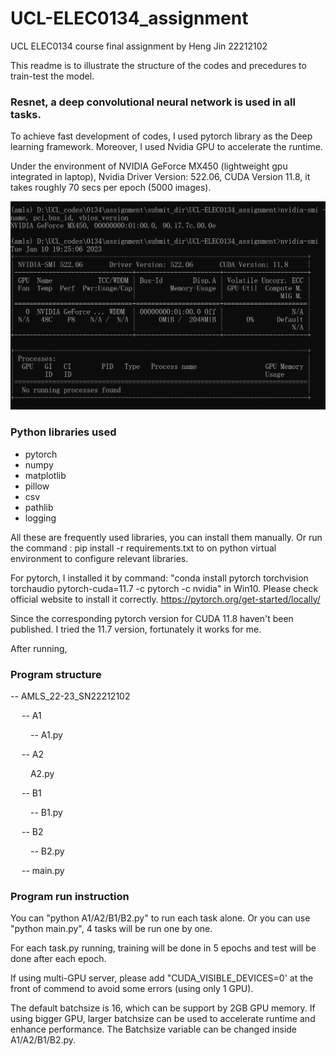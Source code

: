 # UCL-ELEC0134_assignment
UCL ELEC0134 course final assignment by Heng Jin 22212102

This readme is to illustrate the structure of the codes and precedures to train-test the model.

### Resnet, a deep convolutional neural network is used in all tasks.  

To achieve fast development of codes, I used pytorch library as the Deep learning framework.
Moreover, I used Nvidia GPU to accelerate the runtime. 

Under the environment of NVIDIA GeForce MX450  (lightweight gpu integrated in laptop), 
Nvidia Driver Version: 522.06, CUDA Version 11.8, 
it takes roughly 70 secs per epoch (5000 images).

![GPU_info.JPG](GPU_info.JPG)

### Python libraries used
- pytorch
- numpy
- matplotlib
- pillow
- csv
- pathlib
- logging

All these are frequently used libraries, you can install them manually.
Or run the command : pip install -r requirements.txt to on python 
virtual environment to configure relevant libraries.

For pytorch, I installed it by command: 
"conda install pytorch torchvision torchaudio pytorch-cuda=11.7 -c pytorch -c nvidia" in Win10. 
Please check official website to install it correctly.
<https://pytorch.org/get-started/locally/>

Since the corresponding pytorch version for CUDA 11.8 haven't been published. 
I tried the 11.7 version, fortunately it works for me.

After running, 

### Program structure
-- AMLS_22-23_SN22212102 

&emsp; -- A1

&emsp;&emsp; -- A1.py

&emsp; -- A2

&emsp;&emsp;  A2.py

&emsp; -- B1

&emsp;&emsp; -- B1.py

&emsp; -- B2

&emsp;&emsp; -- B2.py

&emsp; -- main.py

### Program run instruction
You can "python A1/A2/B1/B2.py" to run each task alone. 
Or you can use "python main.py", 4 tasks will be run one by one.

For each task.py running, 
training will be done in 5 epochs and test will be done after each epoch.

If using multi-GPU server, 
please add "CUDA_VISIBLE_DEVICES=0' at the front of commend to avoid some errors (using only 1 GPU).

The default batchsize is 16, which can be support by 2GB GPU memory. 
If using bigger GPU, larger batchsize can be used to accelerate runtime and enhance performance. The Batchsize variable can be changed inside A1/A2/B1/B2.py.